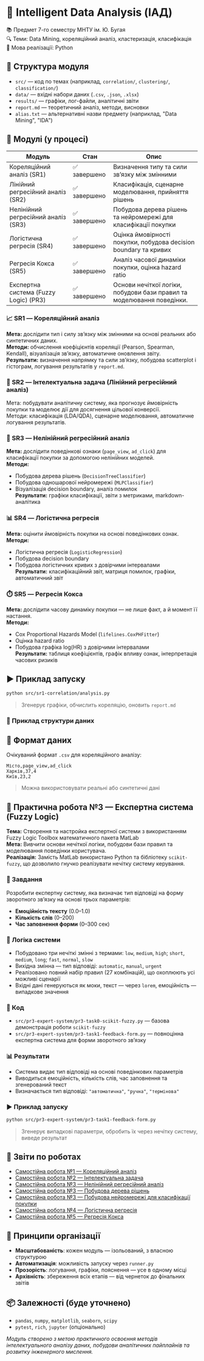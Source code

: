 # 🧠 Intelligent Data Analysis (ІАД)

📚 Предмет 7-го семестру МНТУ ім. Ю. Бугая  
🔍 Теми: Data Mining, кореляційний аналіз, кластеризація, класифікація  
🔧 Мова реалізації: Python

## 📁 Структура модуля

- `src/` — код по темах (наприклад, `correlation/`, `clustering/`, `classification/`)
- `data/` — вхідні набори даних (`.csv`, `.json`, `.xlsx`)
- `results/` — графіки, лог-файли, аналітичні звіти
- `report.md` — теоретичний аналіз, методи, висновки
- `alias.txt` — альтернативні назви предмету (наприклад, "Data Mining", "IDA")

## 🚀 Модулі (у процесі)

| Модуль                                | Стан         | Опис                                                                   |
| ------------------------------------- | ------------ | ---------------------------------------------------------------------- |
| Кореляційний аналіз (SR1)             | ✅ завершено | Визначення типу та сили зв’язку між змінними                           |
| Лінійний регресійний аналіз (SR2)     | ✅ завершено | Класифікація, сценарне моделювання, прийняття рішень                   |
| Нелінійний регресійний аналіз (SR3)   | ✅ завершено | Побудова дерева рішень та нейромережі для класифікації покупки         |
| Логістична регресія (SR4)             | ✅ завершено | Оцінка ймовірності покупки, побудова decision boundary та кривих       |
| Регресія Кокса (SR5)                  | ✅ завершено | Аналіз часової динаміки покупки, оцінка hazard ratio                   |
| Експертна система (Fuzzy Logic) (PR3) | ✅ завершено | Основи нечіткої логіки, побудови бази правил та моделювання поведінки. |

### 📈 SR1 — Кореляційний аналіз

**Мета:** дослідити тип і силу зв’язку між змінними на основі реальних або синтетичних даних.  
**Методи:** обчислення коефіцієнтів кореляції (Pearson, Spearman, Kendall), візуалізація зв’язку, автоматичне оновлення звіту.  
**Результати:** визначення напрямку та сили зв’язку, побудова scatterplot і гістограм, логування результатів у `report.md`.

### 🧠 SR2 — Інтелектуальна задача (Лінійний регресійний аналіз)

Мета: побудувати аналітичну систему, яка прогнозує ймовірність покупки та моделює дії для досягнення цільової конверсії.  
Методи: класифікація (LDA/QDA), сценарне моделювання, автоматичне логування результатів.

### 🌿 SR3 — Нелінійний регресійний аналіз

**Мета:** дослідити поведінкові ознаки (`page_view`, `ad_click`) для класифікації покупки за допомогою нелінійних моделей.  
**Методи:**

- Побудова дерева рішень (`DecisionTreeClassifier`)
- Побудова одношарової нейромережі (`MLPClassifier`)
- Візуалізація decision boundary, аналіз помилок  
  **Результати:** графіки класифікації, звіти з метриками, markdown-аналітика

### 📊 SR4 — Логістична регресія

**Мета:** оцінити ймовірність покупки на основі поведінкових ознак.  
**Методи:**

- Логістична регресія (`LogisticRegression`)
- Побудова decision boundary
- Побудова логістичних кривих з довірчими інтервалами  
  **Результати:** класифікаційний звіт, матриця помилок, графіки, автоматичний звіт

### ⏱️ SR5 — Регресія Кокса

**Мета:** дослідити часову динаміку покупки — не лише факт, а й момент її настання.  
**Методи:**

- Cox Proportional Hazards Model (`lifelines.CoxPHFitter`)
- Оцінка hazard ratio
- Побудова графіка log(HR) з довірчими інтервалами  
  **Результати:** таблиця коефіцієнтів, графік впливу ознак, інтерпретація часових ризиків

## ▶️ Приклад запуску

```bash
python src/sr1-correlation/analysis.py
```

> Згенерує графіки, обчислить кореляцію, оновить `report.md`

### 📁 Приклад структури даних

## 📄 Формат даних

Очікуваний формат `.csv` для кореляційного аналізу:

```
Місто,page_view,ad_click
Харків,37,4
Київ,23,2

```

> Можна використовувати реальні або синтетичні дані

## 🧠 Практична робота №3 — Експертна система (Fuzzy Logic)

**Тема:** Створення та настройка експертної системи з використанням Fuzzy Logic Toolbox математичного пакета MatLab  
**Мета:** Вивчити основи нечіткої логіки, побудови бази правил та моделювання поведінки користувача.  
**Реалізація:** Замість MatLab використано Python та бібліотеку `scikit-fuzzy`, що дозволило гнучко реалізувати нечітку систему керування.

### 📌 Завдання

Розробити експертну систему, яка визначає тип відповіді на форму зворотного зв’язку на основі трьох параметрів:

- **Емоційність тексту** (0.0–1.0)
- **Кількість слів** (0–200)
- **Час заповнення форми** (0–300 сек)

### 🧠 Логіка системи

- Побудовано три нечіткі змінні з термами: `low`, `medium`, `high`; `short`, `medium`, `long`; `fast`, `normal`, `slow`
- Вихідна змінна — тип відповіді: `automatic`, `manual`, `urgent`
- Реалізовано повний набір правил (27 комбінацій), що охоплюють усі можливі сценарії
- Вхідні дані генеруються як моки, текст — через `lorem`, емоційність — випадкове значення

### 📄 Код

- `src/pr3-expert-system/pr3-task0-scikit-fuzzy.py` — базова демонстрація роботи `scikit-fuzzy`
- `src/pr3-expert-system/pr3-task1-feedback-form.py` — повноцінна експертна система для форми зворотного зв’язку

### 📊 Результати

- Система видає тип відповіді на основі поведінкових параметрів
- Виводиться емоційність, кількість слів, час заповнення та згенерований текст
- Визначається тип відповіді: `"автоматична"`, `"ручна"`, `"термінова"`

### ▶️ Приклад запуску

```bash
python src/pr3-expert-system/pr3-task1-feedback-form.py
```

> Згенерує випадкові параметри, обробить їх через нечітку систему, виведе результат

## 📑 Звіти по роботах

- [Самостійна робота №1 — Кореляційний аналіз](results/sr1-correlation/report.md)
- [Самостійна робота №2 — Інтелектуальна задача](results/sr2-intelligent-task/report.md)
- [Самостійна робота №3 — Нелінійний регресійний аналіз](results/sr3-nonlin-regres-analysis/report-nonlin-regres-analysis.md)
- [Самостійна робота №3 — Побудова дерева рішень](results/sr3-nonlin-regres-analysis/report-decision-tree.md)
- [Самостійна робота №3 — Побудова нейромережі для класифікації покупки](results/sr3-nonlin-regres-analysis/report-neural-net.md)
- [Самостійна робота №4 — Логістична регресія](results/sr4-logistic-regression/report.md)
- [Самостійна робота №5 — Регресія Кокса](results/sr5-cox-regression/report.md)

## 🧩 Принципи організації

- **Масштабованість**: кожен модуль — ізольований, з власною структурою
- **Автоматизація**: можливість запуску через `runner.py`
- **Прозорість**: логування, графіки, пояснення — усе в одному місці
- **Архівність**: збереження всіх етапів — від чернеток до фінальних звітів

## 📦 Залежності (буде уточнено)

- `pandas`, `numpy`, `matplotlib`, `seaborn`, `scipy`
- `pytest`, `rich`, `jupyter` (опціонально)

_Модуль створено з метою практичного освоєння методів інтелектуального аналізу даних, побудови аналітичних пайплайнів та розвитку інженерного мислення._
